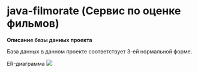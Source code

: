 # java-filmorate (Сервис по оценке фильмов)
**Описание базы данных проекта**

База данных в данном проекте соответствует 3-ей нормальной форме.

ER-диаграмма
![](https://github.com/GGk77/java-filmorate/blob/main/db/er_diagram.png?raw=true)
